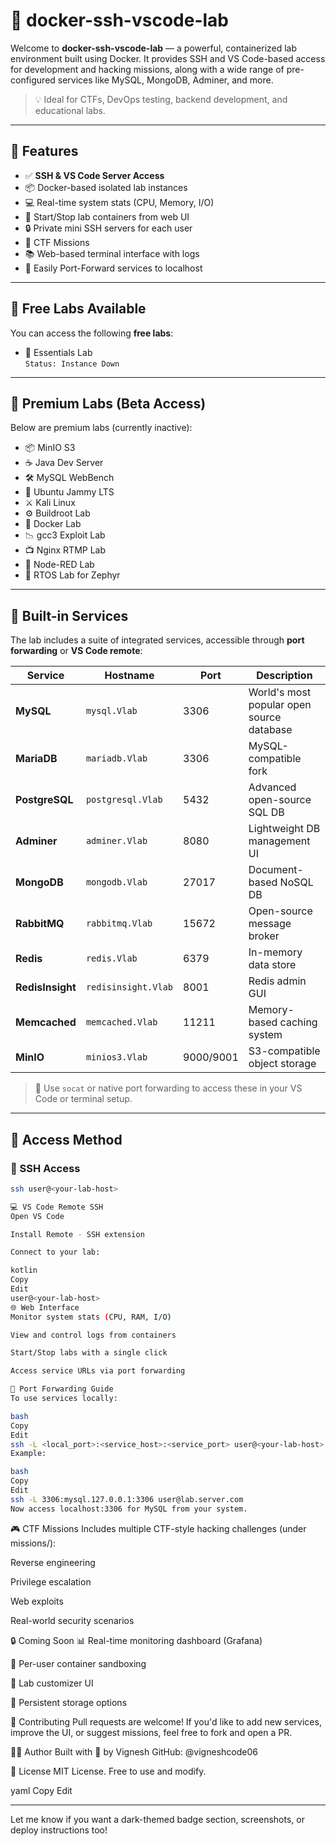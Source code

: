 # 🔐 docker-ssh-vscode-lab

Welcome to **docker-ssh-vscode-lab** — a powerful, containerized lab environment built using Docker. It provides SSH and VS Code-based access for development and hacking missions, along with a wide range of pre-configured services like MySQL, MongoDB, Adminer, and more.

> 💡 Ideal for CTFs, DevOps testing, backend development, and educational labs.

---

## 🚀 Features

- ✅ **SSH & VS Code Server Access**
- 📦 Docker-based isolated lab instances
- 💻 Real-time system stats (CPU, Memory, I/O)
- 🔁 Start/Stop lab containers from web UI
- 🔒 Private mini SSH servers for each user
- 🧩 CTF Missions
- 📚 Web-based terminal interface with logs
- 🎯 Easily Port-Forward services to localhost

---

## 🧪 Free Labs Available

You can access the following **free labs**:

- 🧰 Essentials Lab  
  `Status: Instance Down`

---

## 💎 Premium Labs (Beta Access)

Below are premium labs (currently inactive):

- 📦 MinIO S3  
- ☕ Java Dev Server  
- 🛠 MySQL WebBench  
- 🐧 Ubuntu Jammy LTS  
- ⚔ Kali Linux  
- ⚙ Buildroot Lab  
- 🐳 Docker Lab  
- 📉 gcc3 Exploit Lab  
- 📺 Nginx RTMP Lab  
- 🔄 Node-RED Lab  
- 📡 RTOS Lab for Zephyr  

---

## 🧩 Built-in Services

The lab includes a suite of integrated services, accessible through **port forwarding** or **VS Code remote**:

| Service | Hostname | Port | Description |
|--------|----------|------|-------------|
| **MySQL** | `mysql.Vlab` | 3306 | World's most popular open source database |
| **MariaDB** | `mariadb.Vlab` | 3306 | MySQL-compatible fork |
| **PostgreSQL** | `postgresql.Vlab` | 5432 | Advanced open-source SQL DB |
| **Adminer** | `adminer.Vlab` | 8080 | Lightweight DB management UI |
| **MongoDB** | `mongodb.Vlab` | 27017 | Document-based NoSQL DB |
| **RabbitMQ** | `rabbitmq.Vlab` | 15672 | Open-source message broker |
| **Redis** | `redis.Vlab` | 6379 | In-memory data store |
| **RedisInsight** | `redisinsight.Vlab` | 8001 | Redis admin GUI |
| **Memcached** | `memcached.Vlab` | 11211 | Memory-based caching system |
| **MinIO** | `minios3.Vlab` | 9000/9001 | S3-compatible object storage |

> 🔧 Use `socat` or native port forwarding to access these in your VS Code or terminal setup.

---

## 🧠 Access Method

### 🔐 SSH Access
```bash
ssh user@<your-lab-host>

💻 VS Code Remote SSH
Open VS Code

Install Remote - SSH extension

Connect to your lab:

kotlin
Copy
Edit
user@<your-lab-host>
🌐 Web Interface
Monitor system stats (CPU, RAM, I/O)

View and control logs from containers

Start/Stop labs with a single click

Access service URLs via port forwarding

📡 Port Forwarding Guide
To use services locally:

bash
Copy
Edit
ssh -L <local_port>:<service_host>:<service_port> user@<your-lab-host>
Example:

bash
Copy
Edit
ssh -L 3306:mysql.127.0.0.1:3306 user@lab.server.com
Now access localhost:3306 for MySQL from your system.

```

🎮 CTF Missions
Includes multiple CTF-style hacking challenges (under missions/):

Reverse engineering

Privilege escalation

Web exploits

Real-world security scenarios

🔒 Coming Soon
📊 Real-time monitoring dashboard (Grafana)

🔐 Per-user container sandboxing

🧰 Lab customizer UI

📜 Persistent storage options


🤝 Contributing
Pull requests are welcome! If you'd like to add new services, improve the UI, or suggest missions, feel free to fork and open a PR.

🧑‍💻 Author
Built with 💙 by Vignesh
GitHub: @vigneshcode06

📜 License
MIT License. Free to use and modify.

yaml
Copy
Edit

---

Let me know if you want a dark-themed badge section, screenshots, or deploy instructions too!
